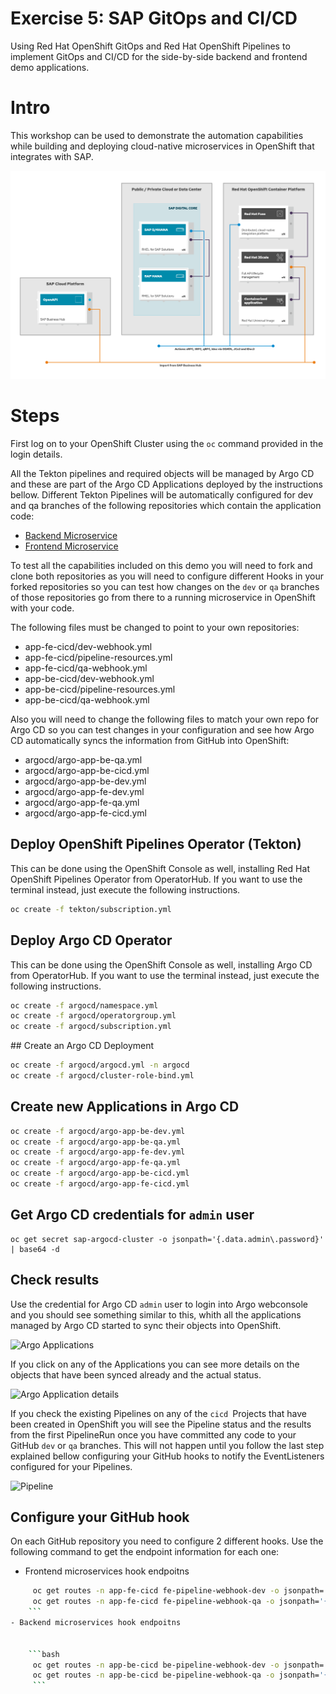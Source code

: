 # Exercise 5: SAP GitOps and CI/CD

Using Red Hat OpenShift GitOps and Red Hat OpenShift Pipelines to implement GitOps and CI/CD for the side-by-side backend and frontend demo applications.

# Intro

This workshop can be used to demonstrate the automation capabilities while building and deploying cloud-native microservices in OpenShift that integrates with SAP.

![Infra layout](images/infra_layout.png)

# Steps 

First log on to your OpenShift Cluster using the `oc` command provided in the login details.

All the Tekton pipelines and required objects will be managed by Argo CD and these are part of the Argo CD Applications deployed by the instructions bellow. Different Tekton Pipelines will be automatically configured for dev and qa branches of the following repositories which contain the application code:

- [Backend Microservice](https://github.com/redhat-sap/sap-side-by-side-be)
- [Frontend Microservice](https://github.com/redhat-sap/sap-side-by-side-fe)

To test all the capabilities included on this demo you will need to fork and clone both repositories as you will need to configure different Hooks in your forked repositories so you can test how changes on the `dev` or `qa` branches of those repositories go from there to a running microservice in OpenShift with your code.

The following files must be changed to point to your own repositories:

- app-fe-cicd/dev-webhook.yml
- app-fe-cicd/pipeline-resources.yml
- app-fe-cicd/qa-webhook.yml
- app-be-cicd/dev-webhook.yml
- app-be-cicd/pipeline-resources.yml
- app-be-cicd/qa-webhook.yml

Also you will need to change the following files to match your own repo for Argo CD so you can test changes in your configuration and see how Argo CD automatically syncs the information from GitHub into OpenShift:

- argocd/argo-app-be-qa.yml
- argocd/argo-app-be-cicd.yml
- argocd/argo-app-be-dev.yml
- argocd/argo-app-fe-dev.yml
- argocd/argo-app-fe-qa.yml
- argocd/argo-app-fe-cicd.yml

## Deploy OpenShift Pipelines Operator (Tekton)

This can be done using the OpenShift Console as well, installing Red Hat OpenShift Pipelines Operator from OperatorHub. If you want to use the terminal instead, just execute the following instructions.

```bash
oc create -f tekton/subscription.yml
```

## Deploy Argo CD Operator

This can be done using the OpenShift Console as well, installing Argo CD from OperatorHub. If you want to use the terminal instead, just execute the following instructions.

```bash
oc create -f argocd/namespace.yml
oc create -f argocd/operatorgroup.yml
oc create -f argocd/subscription.yml
```

## Create an Argo CD Deployment

```bash
oc create -f argocd/argocd.yml -n argocd
oc create -f argocd/cluster-role-bind.yml
```

## Create new Applications in Argo CD

```bash
oc create -f argocd/argo-app-be-dev.yml
oc create -f argocd/argo-app-be-qa.yml
oc create -f argocd/argo-app-fe-dev.yml
oc create -f argocd/argo-app-fe-qa.yml
oc create -f argocd/argo-app-be-cicd.yml
oc create -f argocd/argo-app-fe-cicd.yml
```

## Get Argo CD credentials for `admin` user

```
oc get secret sap-argocd-cluster -o jsonpath='{.data.admin\.password}' | base64 -d
```

## Check results

Use the credential for Argo CD `admin` user to login into Argo webconsole and you should see something similar to this, whith all the applications managed by Argo CD started to sync their objects into OpenShift.

![Argo Applications](img/argo01.png)

If you click on any of the Applications you can see more details on the objects that have been synced already and the actual status.


![Argo Application details](img/argo02.png)

If you check the existing Pipelines on any of the `cicd `Projects that have been created in OpenShift you will see the Pipeline status and the results from the first PipelineRun once you have committed any code to your GitHub `dev` or `qa` branches. This will not happen until you follow the last step explained bellow configuring your GitHub hooks to notify the EventListeners configured for your Pipelines.

![Pipeline](img/tekton01.png)

## Configure your GitHub hook

On each GitHub repository you need to configure 2 different hooks. Use the following command to get the endpoint information for each one:

- Frontend microservices hook endpoitns

```bash
     oc get routes -n app-fe-cicd fe-pipeline-webhook-dev -o jsonpath='{.spec.host}'
     oc get routes -n app-fe-cicd fe-pipeline-webhook-qa -o jsonpath='{.spec.host}'
    ```
- Backend microservices hook endpoitns


    ```bash
     oc get routes -n app-be-cicd be-pipeline-webhook-dev -o jsonpath='{.spec.host}'
     oc get routes -n app-be-cicd be-pipeline-webhook-qa -o jsonpath='{.spec.host}'
     ```